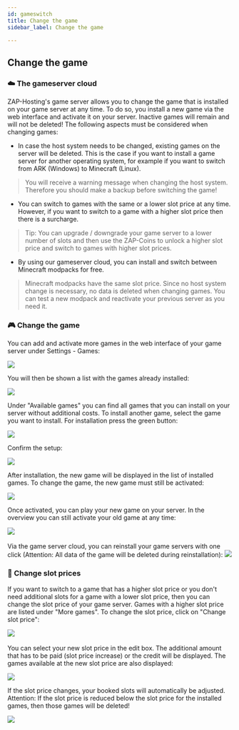 ```yaml
---
id: gameswitch
title: Change the game
sidebar_label: Change the game

---
```


## Change the game

### ☁️ The gameserver cloud

ZAP-Hosting's game server allows you to change the game that is installed on your game server at any time. To do so, you install a new game via the web interface and activate it on your server. Inactive games will remain and will not be deleted! The following aspects must be considered when changing games:

* In case the host system needs to be changed, existing games on the server will be deleted. This is the case if you want to install a game server for another operating system, for example if you want to switch from ARK (Windows) to Minecraft (Linux).

> You will receive a warning message when changing the host system. Therefore you should make a backup before switching the game!

* You can switch to games with the same or a lower slot price at any time. However, if you want to switch to a game with a higher slot price then there is a surcharge.

> Tip: You can upgrade / downgrade your game server to a lower number of slots and then use the ZAP-Coins to unlock a higher slot price and switch to games with higher slot prices.

* By using our gameserver cloud, you can install and switch between Minecraft modpacks for free.

> Minecraft modpacks have the same slot price. Since no host system change is necessary, no data is deleted when changing games. You can test a new modpack and reactivate your previous server as you need it.

### 🎮 Change the game

You can add and activate more games in the web interface of your game server under Settings - Games:



![](https://screensaver01.zap-hosting.com/index.php/s/ktdZoPWaZxJCCZy/preview)



You will then be shown a list with the games already installed:



![](https://screensaver01.zap-hosting.com/index.php/s/XAXJfWYjpLDiE7P/preview)





Under "Available games" you can find all games that you can install on your server without additional costs. To install another game, select the game you want to install. For installation press the green button:



![](https://screensaver01.zap-hosting.com/index.php/s/KHRJx3QdXxJ22LR/preview)



Confirm the setup:

![](https://screensaver01.zap-hosting.com/index.php/s/MQJc3KdT6SreAni/preview)



After installation, the new game will be displayed in the list of installed games. To change the game, the new game must still be activated:

![](https://screensaver01.zap-hosting.com/index.php/s/TntbaffsKw8SaH4/preview)



Once activated, you can play your new game on your server. In the overview you can still activate your old game at any time:

![](https://screensaver01.zap-hosting.com/index.php/s/TntbaffsKw8SaH4/preview)
<br><br>
Via the game server cloud, you can reinstall your game servers with one click (Attention: All data of the game will be deleted during reinstallation):
![](https://screensaver01.zap-hosting.com/index.php/s/j4eDSs7rGAy7fim/preview)


### 💸 Change slot prices

If you want to switch to a game that has a higher slot price or you don't need additional slots for a game with a lower slot price, then you can change the slot price of your game server. Games with a higher slot price are listed under "More games". To change the slot price, click on "Change slot price":

![](https://screensaver01.zap-hosting.com/index.php/s/5jng3AWjytossDe/preview)
<br><br>
You can select your new slot price in the edit box. The additional amount that has to be paid (slot price increase) or the credit will be displayed. The games available at the new slot price are also displayed:

![](https://screensaver01.zap-hosting.com/index.php/s/5gdtHzzCKCMF27Y/preview)



If the slot price changes, your booked slots will automatically be adjusted. Attention: If the slot price is reduced below the slot price for the installed games, then those games will be deleted!

![](https://screensaver01.zap-hosting.com/index.php/s/C6ogMAHNozwSs8B/preview)

